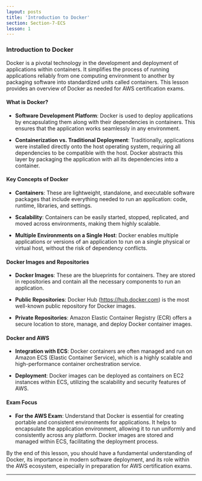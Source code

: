 ```yaml
---
layout: posts
title: 'Introduction to Docker'
section: Section-7-ECS
lesson: 1
---
```


### Introduction to Docker

Docker is a pivotal technology in the development and deployment of applications within containers. It simplifies the process of running applications reliably from one computing environment to another by packaging software into standardized units called containers. This lesson provides an overview of Docker as needed for AWS certification exams.

<!-- pagebreak -->

#### What is Docker?

- **Software Development Platform**: Docker is used to deploy applications by encapsulating them along with their dependencies in containers. This ensures that the application works seamlessly in any environment.

- **Containerization vs. Traditional Deployment**: Traditionally, applications were installed directly onto the host operating system, requiring all dependencies to be compatible with the host. Docker abstracts this layer by packaging the application with all its dependencies into a container.

<!-- pagebreak -->

#### Key Concepts of Docker

- **Containers**: These are lightweight, standalone, and executable software packages that include everything needed to run an application: code, runtime, libraries, and settings.

- **Scalability**: Containers can be easily started, stopped, replicated, and moved across environments, making them highly scalable.

- **Multiple Environments on a Single Host**: Docker enables multiple applications or versions of an application to run on a single physical or virtual host, without the risk of dependency conflicts.

<!-- pagebreak -->

#### Docker Images and Repositories

- **Docker Images**: These are the blueprints for containers. They are stored in repositories and contain all the necessary components to run an application.

- **Public Repositories**: Docker Hub (https://hub.docker.com) is the most well-known public repository for Docker images.

- **Private Repositories**: Amazon Elastic Container Registry (ECR) offers a secure location to store, manage, and deploy Docker container images.

<!-- pagebreak -->

#### Docker and AWS

- **Integration with ECS**: Docker containers are often managed and run on Amazon ECS (Elastic Container Service), which is a highly scalable and high-performance container orchestration service.

- **Deployment**: Docker images can be deployed as containers on EC2 instances within ECS, utilizing the scalability and security features of AWS.

#### Exam Focus

- **For the AWS Exam**: Understand that Docker is essential for creating portable and consistent environments for applications. It helps to encapsulate the application environment, allowing it to run uniformly and consistently across any platform. Docker images are stored and managed within ECS, facilitating the deployment process.

By the end of this lesson, you should have a fundamental understanding of Docker, its importance in modern software deployment, and its role within the AWS ecosystem, especially in preparation for AWS certification exams.

---
